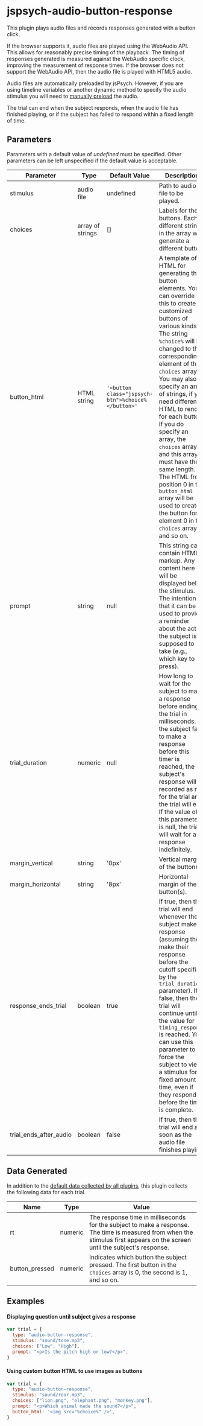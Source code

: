 # jspsych-audio-button-response

This plugin plays audio files and records responses generated with a button click.

If the browser supports it, audio files are played using the WebAudio API. This allows for reasonably precise timing of the playback. The timing of responses generated is measured against the WebAudio specific clock, improving the measurement of response times. If the browser does not support the WebAudio API, then the audio file is played with HTML5 audio.

Audio files are automatically preloaded by jsPsych. However, if you are using timeline variables or another dynamic method to specify the audio stimulus you will need to [manually preload](/overview/media-preloading/#manual-preloading) the audio.

The trial can end when the subject responds, when the audio file has finished playing, or if the subject has failed to respond within a fixed length of time.

## Parameters

Parameters with a default value of _undefined_ must be specified. Other parameters can be left unspecified if the default value is acceptable.

| Parameter              | Type             | Default Value                                     | Description                                                                                                                                                                                                                                                                                                                                                                                                                                                                                                                                             |
| ---------------------- | ---------------- | ------------------------------------------------- | ------------------------------------------------------------------------------------------------------------------------------------------------------------------------------------------------------------------------------------------------------------------------------------------------------------------------------------------------------------------------------------------------------------------------------------------------------------------------------------------------------------------------------------------------------- |
| stimulus               | audio file       | undefined                                         | Path to audio file to be played.                                                                                                                                                                                                                                                                                                                                                                                                                                                                                                                        |
| choices                | array of strings | []                                                | Labels for the buttons. Each different string in the array will generate a different button.                                                                                                                                                                                                                                                                                                                                                                                                                                                            |
| button_html            | HTML string      | `'<button class="jspsych-btn">%choice%</button>'` | A template of HTML for generating the button elements. You can override this to create customized buttons of various kinds. The string `%choice%` will be changed to the corresponding element of the `choices` array. You may also specify an array of strings, if you need different HTML to render for each button. If you do specify an array, the `choices` array and this array must have the same length. The HTML from position 0 in the `button_html` array will be used to create the button for element 0 in the `choices` array, and so on. |
| prompt                 | string           | null                                              | This string can contain HTML markup. Any content here will be displayed below the stimulus. The intention is that it can be used to provide a reminder about the action the subject is supposed to take (e.g., which key to press).                                                                                                                                                                                                                                                                                                                     |
| trial_duration         | numeric          | null                                              | How long to wait for the subject to make a response before ending the trial in milliseconds. If the subject fails to make a response before this timer is reached, the subject's response will be recorded as null for the trial and the trial will end. If the value of this parameter is null, the trial will wait for a response indefinitely.                                                                                                                                                                                                       |
| margin_vertical        | string           | '0px'                                             | Vertical margin of the button(s).                                                                                                                                                                                                                                                                                                                                                                                                                                                                                                                       |
| margin_horizontal      | string           | '8px'                                             | Horizontal margin of the button(s).                                                                                                                                                                                                                                                                                                                                                                                                                                                                                                                     |
| response_ends_trial    | boolean          | true                                              | If true, then the trial will end whenever the subject makes a response (assuming they make their response before the cutoff specified by the `trial_duration` parameter). If false, then the trial will continue until the value for `timing_response` is reached. You can use this parameter to force the subject to view a stimulus for a fixed amount of time, even if they respond before the time is complete.                                                                                                                                     |
| trial_ends_after_audio | boolean          | false                                             | If true, then the trial will end as soon as the audio file finishes playing.                                                                                                                                                                                                                                                                                                                                                                                                                                                                            |

## Data Generated

In addition to the [default data collected by all plugins](overview#datacollectedbyplugins), this plugin collects the following data for each trial.

| Name           | Type    | Value                                                                                                                                                                       |
| -------------- | ------- | --------------------------------------------------------------------------------------------------------------------------------------------------------------------------- |
| rt             | numeric | The response time in milliseconds for the subject to make a response. The time is measured from when the stimulus first appears on the screen until the subject's response. |
| button_pressed | numeric | Indicates which button the subject pressed. The first button in the `choices` array is 0, the second is 1, and so on.                                                       |

## Examples

#### Displaying question until subject gives a response

```javascript
var trial = {
  type: "audio-button-response",
  stimulus: "sound/tone.mp3",
  choices: ["Low", "High"],
  prompt: "<p>Is the pitch high or low?</p>",
}
```

#### Using custom button HTML to use images as buttons

```javascript
var trial = {
  type: "audio-button-response",
  stimulus: "sound/roar.mp3",
  choices: ["lion.png", "elephant.png", "monkey.png"],
  prompt: "<p>Which animal made the sound?</p>",
  button_html: '<img src="%choice%" />',
}
```
